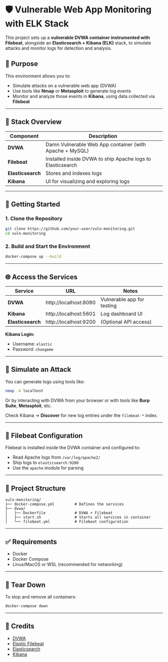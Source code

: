 # 🛡️ Vulnerable Web App Monitoring with ELK Stack

This project sets up a **vulnerable DVWA container instrumented with Filebeat**, alongside an **Elasticsearch + Kibana (ELK)** stack, to simulate attacks and monitor logs for detection and analysis.

## 📌 Purpose

This environment allows you to:

- Simulate attacks on a vulnerable web app (DVWA)
- Use tools like **Nmap** or **Metasploit** to generate log events
- Monitor and analyze those events in **Kibana**, using data collected via **Filebeat**

---

## 🧱 Stack Overview

| Component         | Description                                                  |
|------------------|--------------------------------------------------------------|
| **DVWA**          | Damn Vulnerable Web App container (with Apache + MySQL)      |
| **Filebeat**      | Installed inside DVWA to ship Apache logs to Elasticsearch   |
| **Elasticsearch** | Stores and indexes logs                                      |
| **Kibana**        | UI for visualizing and exploring logs                        |

---

## 🚀 Getting Started

### 1. Clone the Repository

```bash
git clone https://github.com/your-user/vuln-monitoring.git
cd vuln-monitoring
```

### 2. Build and Start the Environment

```bash
docker-compose up --build
```

---

## 🌐 Access the Services

| Service         | URL                    | Notes                        |
|----------------|-------------------------|------------------------------|
| **DVWA**        | http://localhost:8080   | Vulnerable app for testing   |
| **Kibana**      | http://localhost:5601   | Log dashboard UI             |
| **Elasticsearch** | http://localhost:9200 | (Optional API access)        |

**Kibana Login:**

- Username: `elastic`
- Password: `changeme`

---

## 🔎 Simulate an Attack

You can generate logs using tools like:

```bash
nmap -A localhost
```

Or by interacting with DVWA from your browser or with tools like **Burp Suite**, **Metasploit**, etc.

Check Kibana → **Discover** for new log entries under the `filebeat-*` index.

---

## 🧰 Filebeat Configuration

Filebeat is installed inside the DVWA container and configured to:

- Read Apache logs from `/var/log/apache2/`
- Ship logs to `elasticsearch:9200`
- Use the `apache` module for parsing

---

## 📂 Project Structure

```
vuln-monitoring/
├── docker-compose.yml         # Defines the services
├── dvwa/
│   ├── Dockerfile             # DVWA + Filebeat
│   ├── start.sh               # Starts all services in container
│   └── filebeat.yml           # Filebeat configuration
```

---

## ✅ Requirements

- Docker
- Docker Compose
- Linux/MacOS or WSL (recommended for networking)

---

## 🧼 Tear Down

To stop and remove all containers:

```bash
docker-compose down
```

---

## 🙏 Credits

- [DVWA](https://github.com/digininja/DVWA)
- [Elastic Filebeat](https://www.elastic.co/beats/filebeat)
- [Elasticsearch](https://www.elastic.co/elasticsearch)
- [Kibana](https://www.elastic.co/kibana)

